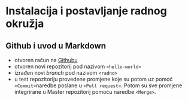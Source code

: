 # Instalacija i postavljanje radnog okružja


## Github i uvod u Markdown

- otvoren račun na [Githubu](https://github.com)
- otvoren novi repozitorij pod nazivom `<hello-world>`
- izrađen novi *branch* pod nazivom `<radno>`
- u test repozitoriju provedene promjene koje su potom uz pomoć `<Commit>`naredbe poslane u `<Pull request>`. Potom su sve promjene integrirane u Master repozitorij pomoću naredbe `<Merge>`.


